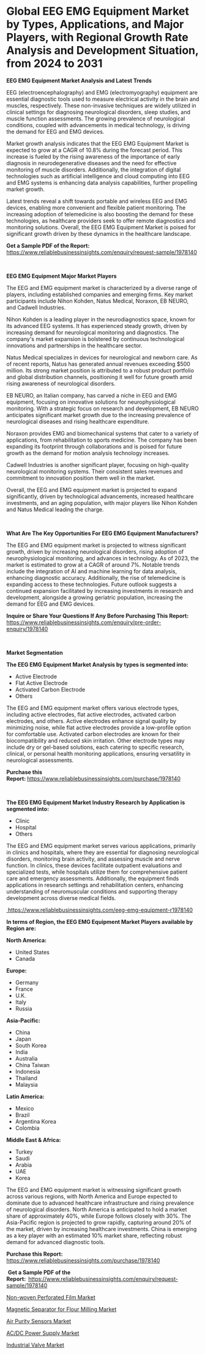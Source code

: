 <p><h1>Global EEG EMG Equipment Market by Types, Applications, and Major Players, with Regional Growth Rate Analysis and Development Situation, from 2024 to 2031</h1></p><p><strong>EEG EMG Equipment Market Analysis and Latest Trends</strong></p>
<p><p>EEG (electroencephalography) and EMG (electromyography) equipment are essential diagnostic tools used to measure electrical activity in the brain and muscles, respectively. These non-invasive techniques are widely utilized in clinical settings for diagnosing neurological disorders, sleep studies, and muscle function assessments. The growing prevalence of neurological conditions, coupled with advancements in medical technology, is driving the demand for EEG and EMG devices.</p><p>Market growth analysis indicates that the EEG EMG Equipment Market is expected to grow at a CAGR of 10.8% during the forecast period. This increase is fueled by the rising awareness of the importance of early diagnosis in neurodegenerative diseases and the need for effective monitoring of muscle disorders. Additionally, the integration of digital technologies such as artificial intelligence and cloud computing into EEG and EMG systems is enhancing data analysis capabilities, further propelling market growth.</p><p>Latest trends reveal a shift towards portable and wireless EEG and EMG devices, enabling more convenient and flexible patient monitoring. The increasing adoption of telemedicine is also boosting the demand for these technologies, as healthcare providers seek to offer remote diagnostics and monitoring solutions. Overall, the EEG EMG Equipment Market is poised for significant growth driven by these dynamics in the healthcare landscape.</p></p>
<p><strong>Get a Sample PDF of the Report:&nbsp;</strong> <a href="https://www.reliablebusinessinsights.com/enquiry/request-sample/1978140?utm_campaign=1611&utm_medium=2&utm_source=Github&utm_content=ia&utm_term=25102024&utm_id=eeg-emg-equipment">https://www.reliablebusinessinsights.com/enquiry/request-sample/1978140</a></p>
<p>&nbsp;</p>
<p><strong>EEG EMG Equipment Major Market Players</strong></p>
<p><p>The EEG and EMG equipment market is characterized by a diverse range of players, including established companies and emerging firms. Key market participants include Nihon Kohden, Natus Medical, Noraxon, EB NEURO, and Cadwell Industries. </p><p>Nihon Kohden is a leading player in the neurodiagnostics space, known for its advanced EEG systems. It has experienced steady growth, driven by increasing demand for neurological monitoring and diagnostics. The company's market expansion is bolstered by continuous technological innovations and partnerships in the healthcare sector.</p><p>Natus Medical specializes in devices for neurological and newborn care. As of recent reports, Natus has generated annual revenues exceeding $500 million. Its strong market position is attributed to a robust product portfolio and global distribution channels, positioning it well for future growth amid rising awareness of neurological disorders.</p><p>EB NEURO, an Italian company, has carved a niche in EEG and EMG equipment, focusing on innovative solutions for neurophysiological monitoring. With a strategic focus on research and development, EB NEURO anticipates significant market growth due to the increasing prevalence of neurological diseases and rising healthcare expenditure.</p><p>Noraxon provides EMG and biomechanical systems that cater to a variety of applications, from rehabilitation to sports medicine. The company has been expanding its footprint through collaborations and is poised for future growth as the demand for motion analysis technology increases.</p><p>Cadwell Industries is another significant player, focusing on high-quality neurological monitoring systems. Their consistent sales revenues and commitment to innovation position them well in the market.</p><p>Overall, the EEG and EMG equipment market is projected to expand significantly, driven by technological advancements, increased healthcare investments, and an aging population, with major players like Nihon Kohden and Natus Medical leading the charge.</p></p>
<p>&nbsp;</p>
<p><strong>What Are The Key Opportunities For EEG EMG Equipment Manufacturers?</strong></p>
<p><p>The EEG and EMG equipment market is projected to witness significant growth, driven by increasing neurological disorders, rising adoption of neurophysiological monitoring, and advances in technology. As of 2023, the market is estimated to grow at a CAGR of around 7%. Notable trends include the integration of AI and machine learning for data analysis, enhancing diagnostic accuracy. Additionally, the rise of telemedicine is expanding access to these technologies. Future outlook suggests a continued expansion facilitated by increasing investments in research and development, alongside a growing geriatric population, increasing the demand for EEG and EMG devices.</p></p>
<p><strong>Inquire or Share Your Questions If Any Before Purchasing This Report:</strong> <a href="https://www.reliablebusinessinsights.com/enquiry/pre-order-enquiry/1978140?utm_campaign=1611&utm_medium=2&utm_source=Github&utm_content=ia&utm_term=25102024&utm_id=eeg-emg-equipment">https://www.reliablebusinessinsights.com/enquiry/pre-order-enquiry/1978140</a></p>
<p>&nbsp;</p>
<p><strong>Market Segmentation</strong></p>
<p><strong>The EEG EMG Equipment Market Analysis by types is segmented into:</strong></p>
<p><ul><li>Active Electrode</li><li>Flat Active Electrode</li><li>Activated Carbon Electrode</li><li>Others</li></ul></p>
<p><p>The EEG and EMG equipment market offers various electrode types, including active electrodes, flat active electrodes, activated carbon electrodes, and others. Active electrodes enhance signal quality by minimizing noise, while flat active electrodes provide a low-profile option for comfortable use. Activated carbon electrodes are known for their biocompatibility and reduced skin irritation. Other electrode types may include dry or gel-based solutions, each catering to specific research, clinical, or personal health monitoring applications, ensuring versatility in neurological assessments.</p></p>
<p><strong>Purchase this Report:&nbsp;</strong><a href="https://www.reliablebusinessinsights.com/purchase/1978140?utm_campaign=1611&utm_medium=2&utm_source=Github&utm_content=ia&utm_term=25102024&utm_id=eeg-emg-equipment">https://www.reliablebusinessinsights.com/purchase/1978140</a></p>
<p>&nbsp;</p>
<p><strong>The EEG EMG Equipment Market Industry Research by Application is segmented into:</strong></p>
<p><ul><li>Clinic</li><li>Hospital</li><li>Others</li></ul></p>
<p><p>The EEG and EMG equipment market serves various applications, primarily in clinics and hospitals, where they are essential for diagnosing neurological disorders, monitoring brain activity, and assessing muscle and nerve function. In clinics, these devices facilitate outpatient evaluations and specialized tests, while hospitals utilize them for comprehensive patient care and emergency assessments. Additionally, the equipment finds applications in research settings and rehabilitation centers, enhancing understanding of neuromuscular conditions and supporting therapy development across diverse medical fields.</p></p>
<p><a href="https://www.reliablebusinessinsights.com/eeg-emg-equipment-r1978140?utm_campaign=1611&utm_medium=2&utm_source=Github&utm_content=ia&utm_term=25102024&utm_id=eeg-emg-equipment">&nbsp;https://www.reliablebusinessinsights.com/eeg-emg-equipment-r1978140</a></p>
<p><strong>In terms of Region, the EEG EMG Equipment Market Players available by Region are:</strong></p>
<p>
    <p> <strong> North America: </strong>
        <ul>
            <li>United States</li>
            <li>Canada</li>
        </ul>
        </p> 
    <p> <strong> Europe: </strong>
        <ul>
            <li>Germany</li>
            <li>France</li>
            <li>U.K.</li>
            <li>Italy</li>
            <li>Russia</li>
        </ul>
        </p> 
    <p> <strong> Asia-Pacific: </strong>
        <ul>
            <li>China</li>
            <li>Japan</li>
            <li>South Korea</li>
            <li>India</li>
            <li>Australia</li>
            <li>China Taiwan</li>
            <li>Indonesia</li>
            <li>Thailand</li>
            <li>Malaysia</li>
        </ul>
        </p> 
    <p> <strong> Latin America: </strong>
        <ul>
            <li>Mexico</li>
            <li>Brazil</li>
            <li>Argentina Korea</li>
            <li>Colombia</li>
        </ul>
        </p> 
    <p> <strong> Middle East & Africa: </strong>
        <ul>
            <li>Turkey</li>
            <li>Saudi</li>
            <li>Arabia</li>
            <li>UAE</li>
            <li>Korea</li>
        </ul>
    </p>
    </p>
<p><p>The EEG and EMG equipment market is witnessing significant growth across various regions, with North America and Europe expected to dominate due to advanced healthcare infrastructure and rising prevalence of neurological disorders. North America is anticipated to hold a market share of approximately 40%, while Europe follows closely with 30%. The Asia-Pacific region is projected to grow rapidly, capturing around 20% of the market, driven by increasing healthcare investments. China is emerging as a key player with an estimated 10% market share, reflecting robust demand for advanced diagnostic tools.</p></p>
<p><strong>Purchase this Report: </strong><a href="https://www.reliablebusinessinsights.com/purchase/1978140?utm_campaign=1611&utm_medium=2&utm_source=Github&utm_content=ia&utm_term=25102024&utm_id=eeg-emg-equipment">https://www.reliablebusinessinsights.com/purchase/1978140</a></p>
<p>&nbsp;<strong>Get a Sample PDF of the Report:&nbsp;&nbsp;</strong><a href="https://www.reliablebusinessinsights.com/enquiry/request-sample/1978140?utm_campaign=1611&utm_medium=2&utm_source=Github&utm_content=ia&utm_term=25102024&utm_id=eeg-emg-equipment">https://www.reliablebusinessinsights.com/enquiry/request-sample/1978140</a></p>
<p><strong></strong></p>
<p><p><a href="https://www.linkedin.com/pulse/market-leaders-laggards-global-non-woven-perforated-film-trends-w3njf?utm_campaign=1611&utm_medium=2&utm_source=Github&utm_content=ia&utm_term=25102024&utm_id=eeg-emg-equipment">Non-woven Perforated Film Market</a></p><p><a href="https://www.linkedin.com/pulse/magnetic-separator-flour-milling-ecosystem-mapping-innovation-3mnwf?utm_campaign=1611&utm_medium=2&utm_source=Github&utm_content=ia&utm_term=25102024&utm_id=eeg-emg-equipment">Magnetic Separator for Flour Milling Market</a></p><p><a href="https://www.linkedin.com/pulse/strategic-roadmap-success-global-air-purity-sensors-market-58qjf?utm_campaign=1611&utm_medium=2&utm_source=Github&utm_content=ia&utm_term=25102024&utm_id=eeg-emg-equipment">Air Purity Sensors Market</a></p><p><a href="https://www.linkedin.com/pulse/acdc-power-supply-mosaic-piecing-together-global-market-dynamics-htxof?utm_campaign=1611&utm_medium=2&utm_source=Github&utm_content=ia&utm_term=25102024&utm_id=eeg-emg-equipment">AC/DC Power Supply Market</a></p><p><a href="https://github.com/mauripalmi/Market-Research-Report-List-5/blob/main/industrial-valve-market.md?utm_campaign=1611&utm_medium=2&utm_source=Github&utm_content=ia&utm_term=25102024&utm_id=eeg-emg-equipment">Industrial Valve Market</a></p></p>